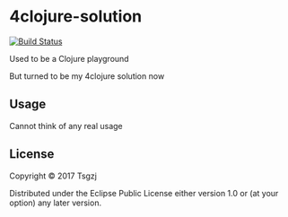# 4clojure-solution
[![Build Status](https://travis-ci.org/Tsgzj/4clojure-solution.svg?branch=master)](https://travis-ci.org/Tsgzj/4clojure-solution)

Used to be a Clojure playground

But turned to be my 4clojure solution now


## Usage

Cannot think of any real usage

## License

Copyright © 2017 Tsgzj

Distributed under the Eclipse Public License either version 1.0 or (at
your option) any later version.
